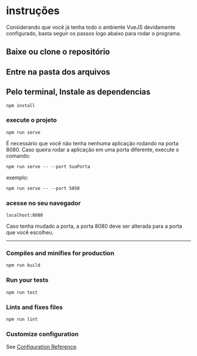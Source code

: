 # instruções

Considerando que você já tenha todo o ambiente VueJS devidamente configurado,
basta seguir os passos logo abaixo para rodar o programa.

## Baixe ou clone o repositório

## Entre na pasta dos arquivos

## Pelo terminal, Instale as dependencias
```
npm install
```
### execute o projeto
```
npm run serve
```
É necessário que você não tenha nenhuma aplicação rodando na porta 8080.
Caso queira rodar a aplicação em uma porta diferente, execute o comando:
```
npm run serve -- --port SuaPorta
```
exemplo: 
```
npm run serve -- --port 5050
```

### acesse no seu navegador
```
localhost:8080
```
Caso tenha mudado a porta, a porta 8080 deve ser alterada para a porta que você escolheu.

----------------------------------------


### Compiles and minifies for production
```
npm run build
```

### Run your tests
```
npm run test
```

### Lints and fixes files
```
npm run lint
```

### Customize configuration
See [Configuration Reference](https://cli.vuejs.org/config/).
